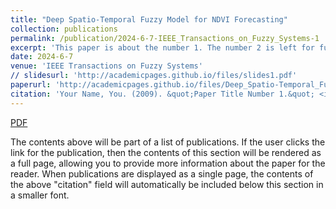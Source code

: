 ```yaml
---
title: "Deep Spatio-Temporal Fuzzy Model for NDVI Forecasting"
collection: publications
permalink: /publication/2024-6-7-IEEE_Transactions_on_Fuzzy_Systems-1
excerpt: 'This paper is about the number 1. The number 2 is left for future work.'
date: 2024-6-7
venue: 'IEEE Transactions on Fuzzy Systems'
// slidesurl: 'http://academicpages.github.io/files/slides1.pdf'
paperurl: 'http://academicpages.github.io/files/Deep_Spatio-Temporal_Fuzzy_Model_for_NDVI_Forecasting.pdf'
citation: 'Your Name, You. (2009). &quot;Paper Title Number 1.&quot; <i>Journal 1</i>. 1(1).'
---
```


[PDF](http://academicpages.github.io/files/Deep_Spatio-Temporal_Fuzzy_Model_for_NDVI_Forecasting.pdf)

The contents above will be part of a list of publications. If the user clicks the link for the publication, then the contents of this section will be rendered as a full page, allowing you to provide more information about the paper for the reader. When publications are displayed as a single page, the contents of the above "citation" field will automatically be included below this section in a smaller font.
